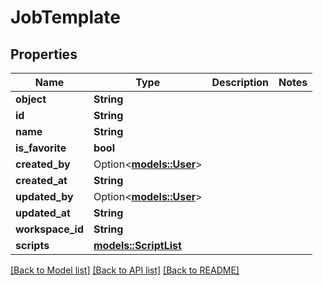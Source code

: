 # JobTemplate

## Properties

Name | Type | Description | Notes
------------ | ------------- | ------------- | -------------
**object** | **String** |  | 
**id** | **String** |  | 
**name** | **String** |  | 
**is_favorite** | **bool** |  | 
**created_by** | Option<[**models::User**](User.md)> |  | 
**created_at** | **String** |  | 
**updated_by** | Option<[**models::User**](User.md)> |  | 
**updated_at** | **String** |  | 
**workspace_id** | **String** |  | 
**scripts** | [**models::ScriptList**](ScriptList.md) |  | 

[[Back to Model list]](../README.md#documentation-for-models) [[Back to API list]](../README.md#documentation-for-api-endpoints) [[Back to README]](../README.md)


